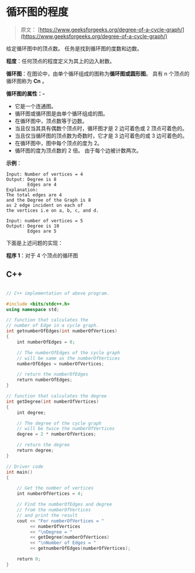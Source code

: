 # 循环图的程度

> 原文： [https://www.geeksforgeeks.org/degree-of-a-cycle-graph/](https://www.geeksforgeeks.org/degree-of-a-cycle-graph/)

给定循环图中的顶点数。 任务是找到循环图的度数和边数。

**程度**：任何顶点的程度定义为其上的边入射数。

**循环图**：在图论中，由单个循环组成的图称为**循环图或圆形图**。 具有 n 个顶点的循环图称为 **Cn** 。

**循环图的属性：-**

*   它是一个连通图。
*   循环图或循环图是由单个循环组成的图。
*   在循环图中，顶点数等于边数。
*   当且仅当其具有偶数个顶点时，循环图才是 2 边可着色或 2 顶点可着色的。
*   当且仅当循环图的顶点数为奇数时，它才是 3 边可着色的或 3 边可着色的。
*   在循环图中，图中每个顶点的度为 2。
*   循环图的度为顶点数的 2 倍。 由于每个边被计数两次。

**示例**：

```
Input: Number of vertices = 4
Output: Degree is 8
        Edges are 4
Explanation: 
The total edges are 4 
and the Degree of the Graph is 8
as 2 edge incident on each of 
the vertices i.e on a, b, c, and d. 

Input: number of vertices = 5
Output: Degree is 10
        Edges are 5

```

下面是上述问题的实现：

**程序 1**：对于 4 个顶点的循环图

## C++

```cpp

// C++ implementation of above program. 

#include <bits/stdc++.h> 
using namespace std; 

// function that calculates the 
// number of Edge in a cycle graph. 
int getnumberOfEdges(int numberOfVertices) 
{ 
    int numberOfEdges = 0; 

    // The numberOfEdges of the cycle graph 
    // will be same as the numberOfVertices 
    numberOfEdges = numberOfVertices; 

    // return the numberOfEdges 
    return numberOfEdges; 
} 

// function that calculates the degree 
int getDegree(int numberOfVertices) 
{ 
    int degree; 

    // The degree of the cycle graph 
    // will be twice the numberOfVertices 
    degree = 2 * numberOfVertices; 

    // return the degree 
    return degree; 
} 

// Driver code 
int main() 
{ 

    // Get the number of vertices 
    int numberOfVertices = 4; 

    // Find the numberOfEdges and degree 
    // from the numberOfVertices 
    // and print the result 
    cout << "For numberOfVertices = "
         << numberOfVertices 
         << "\nDegree = "
         << getDegree(numberOfVertices) 
         << "\nNumber of Edges = "
         << getnumberOfEdges(numberOfVertices); 

    return 0; 
} 

```